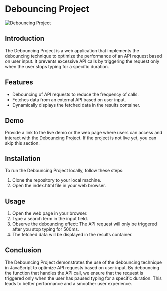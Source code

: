 # Debouncing Project

![Debouncing Project](path/to/your/project/banner.png)

## Introduction

The Debouncing Project is a web application that implements the debouncing technique to optimize the performance of an API request based on user input. It prevents excessive API calls by triggering the request only when the user stops typing for a specific duration.

## Features

- Debouncing of API requests to reduce the frequency of calls.
- Fetches data from an external API based on user input.
- Dynamically displays the fetched data in the results container.

## Demo

Provide a link to the live demo or the web page where users can access and interact with the Debouncing Project. If the project is not live yet, you can skip this section.

## Installation

To run the Debouncing Project locally, follow these steps:

1. Clone the repository to your local machine.
2. Open the index.html file in your web browser.

## Usage

1. Open the web page in your browser.
2. Type a search term in the input field.
3. Observe the debouncing effect: The API request will only be triggered after you stop typing for 500ms.
4. The fetched data will be displayed in the results container.
 
## Conclusion

The Debouncing Project demonstrates the use of the debouncing technique in JavaScript to optimize API requests based on user input. By debouncing the function that handles the API call, we ensure that the request is triggered only when the user has paused typing for a specific duration. This leads to better performance and a smoother user experience.

 
